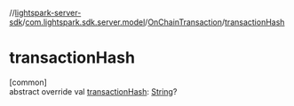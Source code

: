 //[lightspark-server-sdk](../../../index.md)/[com.lightspark.sdk.server.model](../index.md)/[OnChainTransaction](index.md)/[transactionHash](transaction-hash.md)

# transactionHash

[common]\
abstract override val [transactionHash](transaction-hash.md): [String](https://kotlinlang.org/api/latest/jvm/stdlib/kotlin/-string/index.html)?
